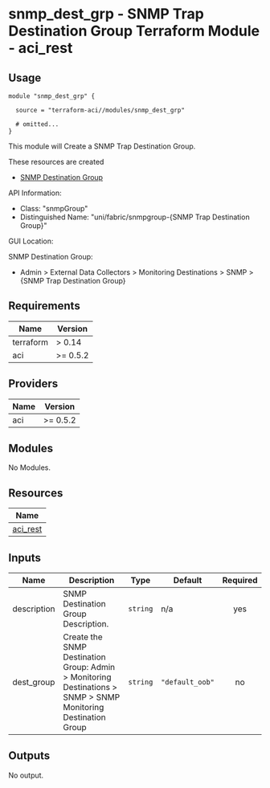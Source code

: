 # snmp_dest_grp - SNMP Trap Destination Group Terraform Module - aci_rest

## Usage

```hcl
module "snmp_dest_grp" {

  source = "terraform-aci//modules/snmp_dest_grp"

  # omitted...
}
```

This module will Create a SNMP Trap Destination Group.

These resources are created

* [SNMP Destination Group](https://registry.terraform.io/providers/CiscoDevNet/aci/latest/docs/resources/rest)

API Information:

* Class: "snmpGroup"
* Distinguished Name: "uni/fabric/snmpgroup-{SNMP Trap Destination Group}"

GUI Location:

SNMP Destination Group:

* Admin > External Data Collectors > Monitoring Destinations > SNMP > {SNMP Trap Destination Group}

<!-- BEGINNING OF PRE-COMMIT-TERRAFORM DOCS HOOK -->
## Requirements

| Name | Version |
|------|---------|
| terraform | > 0.14 |
| aci | >= 0.5.2 |

## Providers

| Name | Version |
|------|---------|
| aci | >= 0.5.2 |

## Modules

No Modules.

## Resources

| Name |
|------|
| [aci_rest](https://registry.terraform.io/providers/ciscodevnet/aci/0.5.2/docs/resources/rest) |

## Inputs

| Name | Description | Type | Default | Required |
|------|-------------|------|---------|:--------:|
| description | SNMP Destination Group Description. | `string` | n/a | yes |
| dest\_group | Create the SNMP Destination Group: Admin > Monitoring Destinations > SNMP > SNMP Monitoring Destination Group | `string` | `"default_oob"` | no |

## Outputs

No output.
<!-- END OF PRE-COMMIT-TERRAFORM DOCS HOOK -->